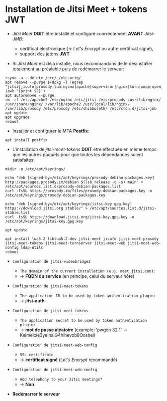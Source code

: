 # Installation de Jitsi Meet + tokens JWT

  * *Jitsi Meet* **DOIT** être installé et configuré conrrectement **AVANT** *Jitsi-JMB*:
    * certificat électronique (-> *Let's Encrypt* ou autre certificat signé),
    * support des jetons **JWT**

  * Si *Jitsi Meet* est déjà installé, nous recommandons de le désinstaller totalement au préalable puis de redémarrer le serveur:
```
rsync -a --delete /etc/ /etc.orig/
apt remove --purge $(dpkg -l |egrep "jitsi|jicofo|prosody|lua|nginx|apache|supervisor|nginx|turn|xmpp|openjdk|shibb" |awk '{print $2}')
apt autoremove --purge
rm -rf /etc/apache2 /etc/nginx /etc/jitsi /etc/prosody /usr/lib/nginx/ /usr/share/nginx/ /var/lib/apache2 /usr/local/lib/nginx/ /var/lib/prosody /etc/prosody /etc/shibboleth/ /etc/cron.d/jitsi-jmb
apt update
apt upgrade
reboot
```

  * Installer et configurer le MTA **Postfix**:
```
apt install postfix
```

  * L'installation de *jitsi-meet-tokens* **DOIT** être effectuée en même temps que les autres paquets pour que toutes les dépendances soient satisfaites:
```
mkdir -p /etc/apt/keyrings/

echo "deb [signed-by=/etc/apt/keyrings/prosody-debian-packages.key] http://packages.prosody.im/debian $(lsb_release -c -s) main" > /etc/apt/sources.list.d/prosody-debian-packages.list
curl -fsSL https://prosody.im/files/prosody-debian-packages.key -o /etc/apt/keyrings/prosody-debian-packages.key

echo "deb [signed-by=/etc/apt/keyrings/jitsi-key.gpg.key] https://download.jitsi.org stable/" > /etc/apt/sources.list.d/jitsi-stable.list
curl -fsSL https://download.jitsi.org/jitsi-key.gpg.key -o /etc/apt/keyrings/jitsi-key.gpg.key

apt update

apt install lua5.2 liblua5.2-dev jitsi-meet jicofo jitsi-meet-prosody jitsi-meet-tokens jitsi-meet-turnserver jitsi-meet-web jitsi-meet-web-config ldap-utils
reboot
```

  * `Configuration de jitsi-videobridge2`
    * `The domain of the current installation (e.g. meet.jitsi.com):`
    * -> **FQDN du service** (en principe, celui du serveur hôte)

  * `Configuration de jitsi-meet-tokens`
    * `The application ID to be used by token authentication plugin:`
    * -> **jitsi-auth**

  * `Configuration de jitsi-meet-tokens`
    * `The application secret to be used by token authentication plugin:`
    * -> **mot de passe aléatoire** (example: 'pwgen 32 1' -> Keimeicie3yeihaiG4hihevob8Ooshei)

  * `Configuration de jitsi-meet-web-config`
    * `SSL certificate`
    * -> **certificat signé** (*Let's Encrypt* recommandé)

  * `Configuration de jitsi-meet-web-config`
    * `Add telephony to your Jitsi meetings?`
    * -> **Non**

  * **Redémarrer le serveur**
